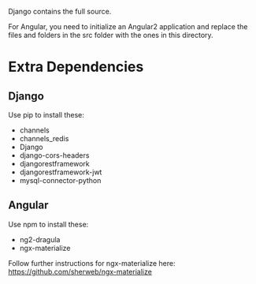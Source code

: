 Django contains the full source.

For Angular, you need to initialize an Angular2 application and replace the files and folders in the src folder with the ones in this directory.

Extra Dependencies
==================

Django
------

Use pip to install these:

* channels
* channels_redis
* Django
* django-cors-headers
* djangorestframework
* djangorestframework-jwt
* mysql-connector-python

Angular
-------

Use npm to install these:

* ng2-dragula
* ngx-materialize

Follow further instructions for ngx-materialize here:
https://github.com/sherweb/ngx-materialize


